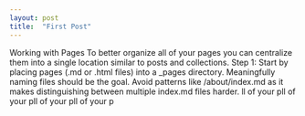 ```yaml
---
layout: post
title:  "First Post"
---
```


Working with Pages To better organize all of your pages you can centralize them into a single location similar to posts and collections.
Step 1: Start by placing pages (.md or .html files) into a _pages directory. Meaningfully naming files should be the goal. Avoid patterns like /about/index.md as it makes distinguishing between multiple index.md files harder.
ll of your pll of your pll of your pll of your p